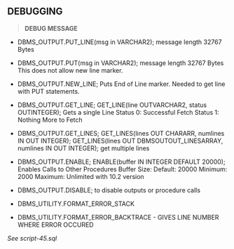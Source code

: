 ## DEBUGGING
> **DEBUG MESSAGE**

- DBMS_OUTPUT.PUT_LINE(msg in VARCHAR2);
message length 32767 Bytes

- DBMS_OUTPUT.PUT(msg in VARCHAR2);
message length 32767 Bytes
 This does not allow new line marker.

- DBMS_OUTPUT.NEW_LINE;
Puts End of Line marker.
Needed to get line with PUT statements.

- DBMS_OUTPUT.GET_LINE;
GET_LINE(line OUTVARCHAR2, status OUTINTEGER);
Gets a single Line
Status  0: Successful Fetch
Status  1: Nothing More to Fetch

- DBMS_OUTPUT.GET_LINES;
GET_LINES(lines OUT CHARARR, numlines IN OUT INTEGER);
GET_LINES(lines OUT DBMSOUTOUT_LINESARRAY, numlines IN OUT INTEGER);
 get multiple lines
 
- DBMS_OUTPUT.ENABLE;
ENABLE(buffer IN INTEGER DEFAULT 20000);
 Enables Calls to Other Procedures
 Buffer Size:
    Default: 20000
    Minimum: 2000
    Maximum: Unlimited with 10.2 version
    
- DBMS_OUTPUT.DISABLE;
 to disable outputs or procedure calls

- DBMS_UTILITY.FORMAT_ERROR_STACK
- DBMS_UTILITY.FORMAT_ERROR_BACKTRACE - GIVES LINE NUMBER WHERE ERROR OCCURED

*See script-45.sql*